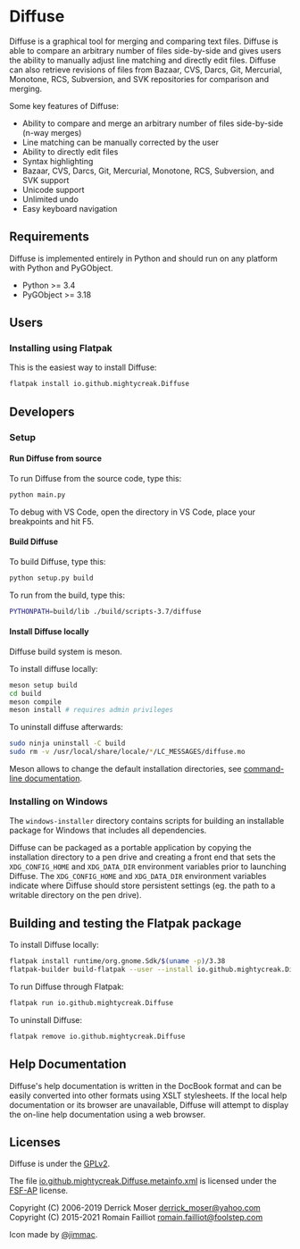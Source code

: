 # Diffuse

Diffuse is a graphical tool for merging and comparing text files.  Diffuse is
able to compare an arbitrary number of files side-by-side and gives users the
ability to manually adjust line matching and directly edit files.  Diffuse can
also retrieve revisions of files from Bazaar, CVS, Darcs, Git, Mercurial,
Monotone, RCS, Subversion, and SVK repositories for comparison and merging.

Some key features of Diffuse:

* Ability to compare and merge an arbitrary number of files side-by-side (n-way
  merges)
* Line matching can be manually corrected by the user
* Ability to directly edit files
* Syntax highlighting
* Bazaar, CVS, Darcs, Git, Mercurial, Monotone, RCS, Subversion, and SVK support
* Unicode support
* Unlimited undo
* Easy keyboard navigation

## Requirements

Diffuse is implemented entirely in Python and should run on any platform with
Python and PyGObject.

* Python >= 3.4
* PyGObject >= 3.18

## Users

### Installing using Flatpak

This is the easiest way to install Diffuse:

```sh
flatpak install io.github.mightycreak.Diffuse
```

## Developers

### Setup

#### Run Diffuse from source

To run Diffuse from the source code, type this:
```sh
python main.py
```

To debug with VS Code, open the directory in VS Code, place your breakpoints and hit F5.

#### Build Diffuse

To build Diffuse, type this:
```sh
python setup.py build
```

To run from the build, type this:
```sh
PYTHONPATH=build/lib ./build/scripts-3.7/diffuse
```

#### Install Diffuse locally

Diffuse build system is meson.

To install diffuse locally:

```sh
meson setup build
cd build
meson compile
meson install # requires admin privileges
```

To uninstall diffuse afterwards:

```sh
sudo ninja uninstall -C build
sudo rm -v /usr/local/share/locale/*/LC_MESSAGES/diffuse.mo
```

Meson allows to change the default installation directories, see
[command-line documentation](https://mesonbuild.com/Commands.html#configure).

### Installing on Windows

The `windows-installer` directory contains scripts for building an installable
package for Windows that includes all dependencies.

Diffuse can be packaged as a portable application by copying the installation
directory to a pen drive and creating a front end that sets the
`XDG_CONFIG_HOME` and `XDG_DATA_DIR` environment variables prior to launching
Diffuse.  The `XDG_CONFIG_HOME` and `XDG_DATA_DIR` environment variables
indicate where Diffuse should store persistent settings (eg. the path to a
writable directory on the pen drive).

## Building and testing the Flatpak package

To install Diffuse locally:

```sh
flatpak install runtime/org.gnome.Sdk/$(uname -p)/3.38
flatpak-builder build-flatpak --user --install io.github.mightycreak.Diffuse.yml
```

To run Diffuse through Flatpak:

```sh
flatpak run io.github.mightycreak.Diffuse
```

To uninstall Diffuse:

```sh
flatpak remove io.github.mightycreak.Diffuse
```

## Help Documentation

Diffuse's help documentation is written in the DocBook format and can be easily
converted into other formats using XSLT stylesheets.  If the local help
documentation or its browser are unavailable, Diffuse will attempt to display
the on-line help documentation using a web browser.

## Licenses

Diffuse is under the [GPLv2](COPYING).

The file [io.github.mightycreak.Diffuse.metainfo.xml](src/usr/share/metainfo/io.github.mightycreak.Diffuse.metainfo.xml)
is licensed under the [FSF-AP](https://www.gnu.org/prep/maintain/html_node/License-Notices-for-Other-Files.html)
license.

Copyright (C) 2006-2019 Derrick Moser <derrick_moser@yahoo.com>  
Copyright (C) 2015-2021 Romain Failliot <romain.failliot@foolstep.com>

Icon made by [@jimmac](https://github.com/jimmac).
